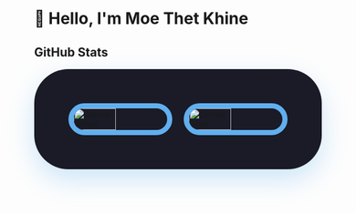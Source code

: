 
# 👋 Hello, I'm Moe Thet Khine
## GitHub Stats
<div style="display: flex; flex-direction: row; justify-content: center; align-items: center; max-width: 1200px; margin: 0 auto; gap: 20px; background-color: #1a1b26; padding: 60px; border-radius: 60px; box-shadow: 0 18px 45px rgba(97, 175, 239, 0.3);">
    <!-- GitHub Streak -->
    <img src="https://streak-stats.demolab.com?user=MoeThetKhine&theme=tokyonight&date_format=j%20M%5B%20Y%5D&card_width=450&cache_seconds=1800" 
         alt="GitHub Streak" 
         style="
             width: 45%; 
             border: 9px solid #61afef; 
             border-radius: 60px; 
         "
    />
    <!-- GitHub Stats -->
    <img src="https://github-readme-stats.vercel.app/api?username=MoeThetKhine&show_icons=true&count_private=true&hide=contribs=false&theme=tokyonight&icon_color=61afef&card_width=450&cache_seconds=1800" 
         alt="GitHub Stats" 
         style="
             width: 45%; 
             border: 9px solid #61afef; 
             border-radius: 60px; 
         "
    />
</div>
